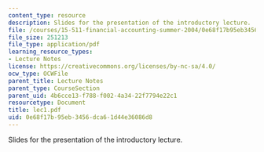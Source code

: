 ```yaml
---
content_type: resource
description: Slides for the presentation of the introductory lecture.
file: /courses/15-511-financial-accounting-summer-2004/0e68f17b95eb3456dca61d44e36086d8_lec1.pdf
file_size: 251213
file_type: application/pdf
learning_resource_types:
- Lecture Notes
license: https://creativecommons.org/licenses/by-nc-sa/4.0/
ocw_type: OCWFile
parent_title: Lecture Notes
parent_type: CourseSection
parent_uid: 4b6cce13-f788-f002-4a34-22f7794e22c1
resourcetype: Document
title: lec1.pdf
uid: 0e68f17b-95eb-3456-dca6-1d44e36086d8
---
```

Slides for the presentation of the introductory lecture.